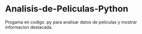 # Analisis-de-Peliculas-Python
Progama en codigo .py para analisar datos de peliculas y mostrar informacion destacada.
